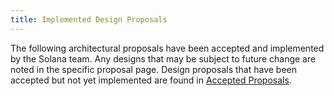 ```yaml
---
title: Implemented Design Proposals
---
```


The following architectural proposals have been accepted and implemented
by the Solana team. Any designs that may be subject to future change are noted
in the specific proposal page.
Design proposals that have been accepted but not yet implemented are found in
[Accepted Proposals](../proposals/accepted-design-proposals.md).
